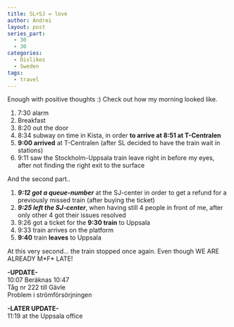 ```yaml
---
title: SL+SJ = love
author: Andrei
layout: post
series_part:
  - 30
  - 30
categories:
  - Dislikes
  - Sweden
tags:
  - travel
---
```

Enough with positive thoughts :) Check out how my morning looked like.

1.  7:30 alarm
2.  Breakfast
3.  8:20 out the door
4.  8:34 subway on time in Kista, in order **to arrive at 8:51 at T-Centralen**
5.  **9:00 arrived** at T-Centralen (after SL decided to have the train wait in stations)
6.  9:11 saw the Stockholm-Uppsala train leave right in before my eyes, after not finding the right exit to the surface



And the second part..

1.  ***9:12 got a queue-number*** at the SJ-center in order to get a refund for a previously missed train (after buying the ticket)
2.  ***9:25 left the SJ-center***, when having still 4 people in front of me, after only other 4 got their issues resolved
3.  9:26 got a ticket for the **9:30 train** to Uppsala
4.  9:33 train arrives on the platform
5.  **9:40** train **leaves** to Uppsala

At this very second... the train stopped once again. Even though WE ARE ALREADY M\*F\* LATE!

**-UPDATE-**  
10:07 Beräknas 10:47  
Tåg nr 222 till Gävle  
Problem i strömförsörjningen

**-LATER UPDATE-**  
11:19 at the Uppsala office
